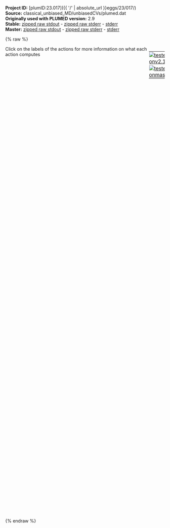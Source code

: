 **Project ID:** [plumID:23.017]({{ '/' | absolute_url }}eggs/23/017/)  
**Source:** classical_unbiased_MD/unbiasedCVs/plumed.dat  
**Originally used with PLUMED version:** 2.9  
**Stable:** [zipped raw stdout](plumed.dat.plumed.stdout.txt.zip) - [zipped raw stderr](plumed.dat.plumed.stderr.txt.zip) - [stderr](plumed.dat.plumed.stderr)  
**Master:** [zipped raw stdout](plumed.dat.plumed_master.stdout.txt.zip) - [zipped raw stderr](plumed.dat.plumed_master.stderr.txt.zip) - [stderr](plumed.dat.plumed_master.stderr)  

{% raw %}
<div style="width: 100%; float:left">
<div style="width: 90%; float:left" id="value_details_data/classical_unbiased_MD/unbiasedCVs/plumed.dat"> Click on the labels of the actions for more information on what each action computes </div>
<div style="width: 10%; float:left"><table><tr><td style="padding:1px"><a href="plumed.dat.plumed.stderr"><img src="https://img.shields.io/badge/v2.10-passing-green.svg" alt="tested onv2.10" /></a></td></tr><tr><td style="padding:1px"><a href="plumed.dat.plumed_master.stderr"><img src="https://img.shields.io/badge/master-passing-green.svg" alt="tested onmaster" /></a></td></tr></table></div></div>
<pre style="width=97%;">
<span style="color:blue" class="comment"># --- ATOMS DEFINITIONS and ALIGNMENT ---</span>
<b name="data/classical_unbiased_MD/unbiasedCVs/plumed.datprotein" onclick='showPath("data/classical_unbiased_MD/unbiasedCVs/plumed.dat","data/classical_unbiased_MD/unbiasedCVs/plumed.datprotein","data/classical_unbiased_MD/unbiasedCVs/plumed.datprotein","violet")'>protein</b><span style="display:none;" id="data/classical_unbiased_MD/unbiasedCVs/plumed.datprotein">The GROUP action with label <b>protein</b> calculates the following quantities:<table  align="center" frame="void" width="95%" cellpadding="5%"><tr><td width="5%"><b> Quantity </b>  </td><td width="5%"><b> Type </b>  </td><td><b> Description </b> </td></tr><tr><td width="5%">protein</td><td width="5%"><font color="violet">atoms</font></td><td>indices of atoms specified in GROUP</td></tr></table></span>: <span class="plumedtooltip" style="color:green">GROUP<span class="right">Define a group of atoms so that a particular list of atoms can be referenced with a single label in definitions of CVs or virtual atoms. <a href="https://www.plumed.org/doc-master/user-doc/html/_g_r_o_u_p.html" style="color:green">More details</a><i></i></span></span> <span class="plumedtooltip">ATOMS<span class="right">the numerical indexes for the set of atoms in the group<i></i></span></span>=1-7654
<span class="plumedtooltip" style="color:green">WHOLEMOLECULES<span class="right">This action is used to rebuild molecules that can become split by the periodic boundary conditions. <a href="https://www.plumed.org/doc-master/user-doc/html/_w_h_o_l_e_m_o_l_e_c_u_l_e_s.html" style="color:green">More details</a><i></i></span></span> <span class="plumedtooltip">ENTITY0<span class="right">the atoms that make up a molecule that you wish to align<i></i></span></span>=<b name="data/classical_unbiased_MD/unbiasedCVs/plumed.datprotein">protein</b>
<span style="display:none;" id="data/classical_unbiased_MD/unbiasedCVs/plumed.dat">The WHOLEMOLECULES action with label <b></b> calculates something</span><span class="plumedtooltip" style="color:green">FIT_TO_TEMPLATE<span class="right">This action is used to align a molecule to a template. <a href="https://www.plumed.org/doc-master/user-doc/html/_f_i_t__t_o__t_e_m_p_l_a_t_e.html" style="color:green">More details</a><i></i></span></span> <span class="plumedtooltip">STRIDE<span class="right"> the frequency with which molecules are reassembled<i></i></span></span>=1 <span class="plumedtooltip">REFERENCE<span class="right">a file in pdb format containing the reference structure and the atoms involved in the CV<i></i></span></span>=npt_eqm3_align2z_CA.pdb <span class="plumedtooltip">TYPE<span class="right"> the manner in which RMSD alignment is performed<i></i></span></span>=OPTIMAL


<span style="color:blue" class="comment"># --- Distance DESCRIPTOR ---</span>
<b name="data/classical_unbiased_MD/unbiasedCVs/plumed.datD197CA" onclick='showPath("data/classical_unbiased_MD/unbiasedCVs/plumed.dat","data/classical_unbiased_MD/unbiasedCVs/plumed.datD197CA","data/classical_unbiased_MD/unbiasedCVs/plumed.datD197CA","violet")'>D197CA</b><span style="display:none;" id="data/classical_unbiased_MD/unbiasedCVs/plumed.datD197CA">The GROUP action with label <b>D197CA</b> calculates the following quantities:<table  align="center" frame="void" width="95%" cellpadding="5%"><tr><td width="5%"><b> Quantity </b>  </td><td width="5%"><b> Type </b>  </td><td><b> Description </b> </td></tr><tr><td width="5%">D197CA</td><td width="5%"><font color="violet">atoms</font></td><td>indices of atoms specified in GROUP</td></tr></table></span>: <span class="plumedtooltip" style="color:green">GROUP<span class="right">Define a group of atoms so that a particular list of atoms can be referenced with a single label in definitions of CVs or virtual atoms. <a href="https://www.plumed.org/doc-master/user-doc/html/_g_r_o_u_p.html" style="color:green">More details</a><i></i></span></span> <span class="plumedtooltip">ATOMS<span class="right">the numerical indexes for the set of atoms in the group<i></i></span></span>=3020
<b name="data/classical_unbiased_MD/unbiasedCVs/plumed.datactive_lig" onclick='showPath("data/classical_unbiased_MD/unbiasedCVs/plumed.dat","data/classical_unbiased_MD/unbiasedCVs/plumed.datactive_lig","data/classical_unbiased_MD/unbiasedCVs/plumed.datactive_lig","violet")'>active_lig</b><span style="display:none;" id="data/classical_unbiased_MD/unbiasedCVs/plumed.datactive_lig">The CENTER_FAST action with label <b>active_lig</b> calculates the following quantities:<table  align="center" frame="void" width="95%" cellpadding="5%"><tr><td width="5%"><b> Quantity </b>  </td><td width="5%"><b> Type </b>  </td><td><b> Description </b> </td></tr><tr><td width="5%">active_lig</td><td width="5%"><font color="violet">atoms</font></td><td>virtual atom calculated by CENTER_FAST action</td></tr></table></span>: <span class="plumedtooltip" style="color:green">CENTER<span class="right">Calculate the center for a group of atoms, with arbitrary weights. <a href="https://www.plumed.org/doc-master/user-doc/html/_c_e_n_t_e_r.html" style="color:green">More details</a><i></i></span></span> <span class="plumedtooltip">ATOMS<span class="right">the group of atoms that you are calculating the Gyration Tensor for<i></i></span></span>=7698-7719  <span style="color:blue" class="comment">#The reactive rings of the ligand (residue 500-O4 and whole residue 501)</span>
<b name="data/classical_unbiased_MD/unbiasedCVs/plumed.datD_nu-lig" onclick='showPath("data/classical_unbiased_MD/unbiasedCVs/plumed.dat","data/classical_unbiased_MD/unbiasedCVs/plumed.datD_nu-lig","data/classical_unbiased_MD/unbiasedCVs/plumed.datD_nu-lig","black")'>D_nu-lig</b><span style="display:none;" id="data/classical_unbiased_MD/unbiasedCVs/plumed.datD_nu-lig">The DISTANCE action with label <b>D_nu-lig</b> calculates the following quantities:<table  align="center" frame="void" width="95%" cellpadding="5%"><tr><td width="5%"><b> Quantity </b>  </td><td width="5%"><b> Type </b>  </td><td><b> Description </b> </td></tr><tr><td width="5%">D_nu-lig</td><td width="5%"><font color="black">scalar</font></td><td>the DISTANCE between this pair of atoms</td></tr></table></span>: <span class="plumedtooltip" style="color:green">DISTANCE<span class="right">Calculate the distance between a pair of atoms. <a href="https://www.plumed.org/doc-master/user-doc/html/_d_i_s_t_a_n_c_e.html" style="color:green">More details</a><i></i></span></span> <span class="plumedtooltip">ATOMS<span class="right">the pair of atom that we are calculating the distance between<i></i></span></span>=<b name="data/classical_unbiased_MD/unbiasedCVs/plumed.datD197CA">D197CA</b>,<b name="data/classical_unbiased_MD/unbiasedCVs/plumed.datactive_lig">active_lig</b>
<span style="color:blue" class="comment">#D_nu-lig: DISTANCE ATOMS=D197CA,active_lig COMPONENTS</span>

<br/><span style="color:blue" class="comment"># --- Water CN around active part of the ligand ---</span>
<b name="data/classical_unbiased_MD/unbiasedCVs/plumed.datWO" onclick='showPath("data/classical_unbiased_MD/unbiasedCVs/plumed.dat","data/classical_unbiased_MD/unbiasedCVs/plumed.datWO","data/classical_unbiased_MD/unbiasedCVs/plumed.datWO","violet")'>WO</b><span style="display:none;" id="data/classical_unbiased_MD/unbiasedCVs/plumed.datWO">The GROUP action with label <b>WO</b> calculates the following quantities:<table  align="center" frame="void" width="95%" cellpadding="5%"><tr><td width="5%"><b> Quantity </b>  </td><td width="5%"><b> Type </b>  </td><td><b> Description </b> </td></tr><tr><td width="5%">WO</td><td width="5%"><font color="violet">atoms</font></td><td>indices of atoms specified in GROUP</td></tr></table></span>: <span class="plumedtooltip" style="color:green">GROUP<span class="right">Define a group of atoms so that a particular list of atoms can be referenced with a single label in definitions of CVs or virtual atoms. <a href="https://www.plumed.org/doc-master/user-doc/html/_g_r_o_u_p.html" style="color:green">More details</a><i></i></span></span> <span class="plumedtooltip">ATOMS<span class="right">the numerical indexes for the set of atoms in the group<i></i></span></span>=7765-67992:3  <span style="color:blue" class="comment">#water molecules</span>
<br/><b name="data/classical_unbiased_MD/unbiasedCVs/plumed.datwaterCN" onclick='showPath("data/classical_unbiased_MD/unbiasedCVs/plumed.dat","data/classical_unbiased_MD/unbiasedCVs/plumed.datwaterCN","data/classical_unbiased_MD/unbiasedCVs/plumed.datwaterCN","black")'>waterCN</b><span style="display:none;" id="data/classical_unbiased_MD/unbiasedCVs/plumed.datwaterCN">The COORDINATION action with label <b>waterCN</b> calculates the following quantities:<table  align="center" frame="void" width="95%" cellpadding="5%"><tr><td width="5%"><b> Quantity </b>  </td><td width="5%"><b> Type </b>  </td><td><b> Description </b> </td></tr><tr><td width="5%">waterCN</td><td width="5%"><font color="black">scalar</font></td><td>the value of the coordination</td></tr></table></span>: <span class="plumedtooltip" style="color:green">COORDINATION<span class="right">Calculate coordination numbers. <a href="https://www.plumed.org/doc-master/user-doc/html/_c_o_o_r_d_i_n_a_t_i_o_n.html" style="color:green">More details</a><i></i></span></span> <span class="plumedtooltip">GROUPA<span class="right">First list of atoms<i></i></span></span>=<b name="data/classical_unbiased_MD/unbiasedCVs/plumed.datactive_lig">active_lig</b> <span class="plumedtooltip">GROUPB<span class="right">Second list of atoms (if empty, N*(N-1)/2 pairs in GROUPA are counted)<i></i></span></span>=<b name="data/classical_unbiased_MD/unbiasedCVs/plumed.datWO">WO</b> <span class="plumedtooltip">SWITCH<span class="right">This keyword is used if you want to employ an alternative to the continuous switching function defined above<i></i></span></span>={RATIONAL D_0=0.0 R_0=0.6 NN=10 MM=20 D_MAX=0.7} <span class="plumedtooltip">NLIST<span class="right"> Use a neighbor list to speed up the calculation<i></i></span></span> <span class="plumedtooltip">NL_CUTOFF<span class="right">The cutoff for the neighbor list<i></i></span></span>=2.0 <span class="plumedtooltip">NL_STRIDE<span class="right">The frequency with which we are updating the atoms in the neighbor list<i></i></span></span>=20


<span class="plumedtooltip" style="color:green">PRINT<span class="right">Print quantities to a file. <a href="https://www.plumed.org/doc-master/user-doc/html/_p_r_i_n_t.html" style="color:green">More details</a><i></i></span></span> <span class="plumedtooltip">STRIDE<span class="right"> the frequency with which the quantities of interest should be output<i></i></span></span>=1 <span class="plumedtooltip">ARG<span class="right">the labels of the values that you would like to print to the file<i></i></span></span>=<b name="data/classical_unbiased_MD/unbiasedCVs/plumed.datD_nu-lig">D_nu-lig</b>,<b name="data/classical_unbiased_MD/unbiasedCVs/plumed.datwaterCN">waterCN</b> <span class="plumedtooltip">FILE<span class="right">the name of the file on which to output these quantities<i></i></span></span>=distance_waterCN_unbiased <span class="plumedtooltip">FMT<span class="right">the format that should be used to output real numbers<i></i></span></span>=%8.4f
</pre>
{% endraw %}
